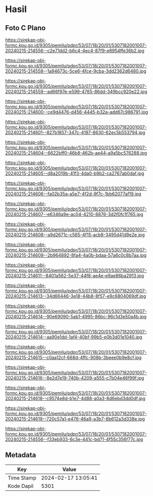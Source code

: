 # Hasil

## Foto C Plano

https://sirekap-obj-formc.kpu.go.id/9305/pemilu/pdpr/53/07/18/20/01/5307182001007-20240215-214556--c2e71dd2-b6c4-4ec4-87f9-e8954ffe36b2.jpg

https://sirekap-obj-formc.kpu.go.id/9305/pemilu/pdpr/53/07/18/20/01/5307182001007-20240215-214558--1a94673c-5ce6-4fce-9cba-3dd2362d6480.jpg

https://sirekap-obj-formc.kpu.go.id/9305/pemilu/pdpr/53/07/18/20/01/5307182001007-20240215-214559--ad66f97e-e599-4765-86dd-349bcc920e22.jpg

https://sirekap-obj-formc.kpu.go.id/9305/pemilu/pdpr/53/07/18/20/01/5307182001007-20240215-214600--ce9d4476-d456-4445-b32a-add67c986791.jpg

https://sirekap-obj-formc.kpu.go.id/9305/pemilu/pdpr/53/07/18/20/01/5307182001007-20240215-214601--827b1857-347c-4197-8630-62ec5b553794.jpg

https://sirekap-obj-formc.kpu.go.id/9305/pemilu/pdpr/53/07/18/20/01/5307182001007-20240215-214604--6622bff0-46b8-462b-ae44-a9a5bc576288.jpg

https://sirekap-obj-formc.kpu.go.id/9305/pemilu/pdpr/53/07/18/20/01/5307182001007-20240215-214605--d8a2019b-41f3-4da0-b9b2-ca2767ab0daf.jpg

https://sirekap-obj-formc.kpu.go.id/9305/pemilu/pdpr/53/07/18/20/01/5307182001007-20240215-214606--fa02b35a-a5e7-4f2d-9f7c-1bb62077af19.jpg

https://sirekap-obj-formc.kpu.go.id/9305/pemilu/pdpr/53/07/18/20/01/5307182001007-20240215-214607--e6346a9e-ac04-4210-8876-3d2f0fc1f765.jpg

https://sirekap-obj-formc.kpu.go.id/9305/pemilu/pdpr/53/07/18/20/01/5307182001007-20240215-214608--a9d2671c-c565-4f15-acb8-3495d41d9e2e.jpg

https://sirekap-obj-formc.kpu.go.id/9305/pemilu/pdpr/53/07/18/20/01/5307182001007-20240215-214609--2b964892-8fa4-4a0b-bdaa-57a6c0c8b7aa.jpg

https://sirekap-obj-formc.kpu.go.id/9305/pemilu/pdpr/53/07/18/20/01/5307182001007-20240215-214611--8401a562-5e37-44f8-ae4e-e9ae86ba2913.jpg

https://sirekap-obj-formc.kpu.go.id/9305/pemilu/pdpr/53/07/18/20/01/5307182001007-20240215-214613--34d66446-3e18-44b8-8f57-e9c6804069df.jpg

https://sirekap-obj-formc.kpu.go.id/9305/pemilu/pdpr/53/07/18/20/01/5307182001007-20240215-214614--90e69090-5ab1-4995-86bc-96c1d3e50a4b.jpg

https://sirekap-obj-formc.kpu.go.id/9305/pemilu/pdpr/53/07/18/20/01/5307182001007-20240215-214614--aa90e1dd-1af4-40bf-99b5-e0b3d01e1040.jpg

https://sirekap-obj-formc.kpu.go.id/9305/pemilu/pdpr/53/07/18/20/01/5307182001007-20240215-214615--c0aa12cf-668d-4ffc-908b-3beee0b9e8cf.jpg

https://sirekap-obj-formc.kpu.go.id/9305/pemilu/pdpr/53/07/18/20/01/5307182001007-20240215-214616--8e2d7e19-740b-4209-a555-c7b04e46f99f.jpg

https://sirekap-obj-formc.kpu.go.id/9305/pemilu/pdpr/53/07/18/20/01/5307182001007-20240215-214618--c9574e8d-b1e7-4d88-a0a3-8d6ebd3dd0df.jpg

https://sirekap-obj-formc.kpu.go.id/9305/pemilu/pdpr/53/07/18/20/01/5307182001007-20240215-214619--720c57a1-e476-46a9-a3b7-8b612a3d338e.jpg

https://sirekap-obj-formc.kpu.go.id/9305/pemilu/pdpr/53/07/18/20/01/5307182001007-20240215-214556--f33eb933-6c3e-441c-bd71-4f55c356f77c.jpg


## Metadata

| Key        | Value               |
| ---------- | ------------------- |
| Time Stamp | 2024-02-17 13:05:41 |
| Kode Dapil | 5301                |



